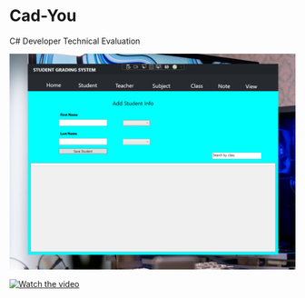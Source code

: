 # Cad-You
C# Developer Technical Evaluation



![plot](https://github.com/BranceTech/Cad-You/blob/main/Kimeu/Screenshot%20(1).png)



[![Watch the video](https://img.youtube.com/vi/T-D1KVIuvjA/maxresdefault.jpg)](https://youtu.be/T-D1KVIuvjA)
